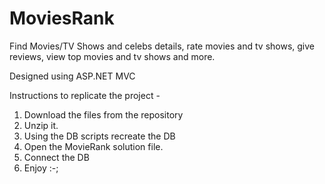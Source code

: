 # MoviesRank
Find Movies/TV Shows and celebs details, rate movies and tv shows, give reviews, view top movies and tv shows and more.

Designed using ASP.NET MVC

Instructions to replicate the project -
1. Download the files from the repository
2. Unzip it.
3. Using the DB scripts recreate the DB
4. Open the MovieRank solution file.
5. Connect the DB 
6. Enjoy :-;
